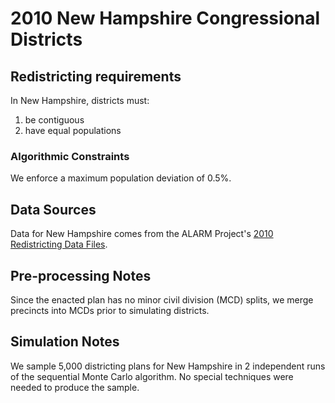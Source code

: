 # 2010 New Hampshire Congressional Districts

## Redistricting requirements
In New Hampshire, districts must:

1. be contiguous
2. have equal populations

### Algorithmic Constraints
We enforce a maximum population deviation of 0.5%.

## Data Sources
Data for New Hampshire comes from the ALARM Project's [2010 Redistricting Data Files](https://alarm-redist.github.io/posts/2021-08-10-census-2020/).

## Pre-processing Notes
Since the enacted plan has no minor civil division (MCD) splits, we merge precincts into MCDs prior to simulating districts.

## Simulation Notes
We sample 5,000 districting plans for New Hampshire in 2 independent runs of the sequential Monte Carlo algorithm.
No special techniques were needed to produce the sample.
